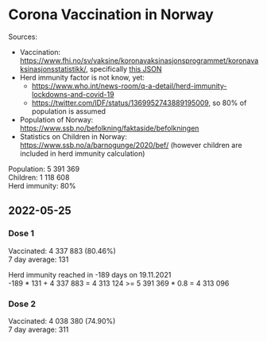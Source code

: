 # Corona Vaccination in Norway

Sources:

- Vaccination: <https://www.fhi.no/sv/vaksine/koronavaksinasjonsprogrammet/koronavaksinasjonsstatistikk/>, specifically [this JSON](https://www.fhi.no/api/chartdata/api/99119)
- Herd immunity factor is not know, yet:
  - <https://www.who.int/news-room/q-a-detail/herd-immunity-lockdowns-and-covid-19>
  - <https://twitter.com/IDF/status/1369952743889195009>, so 80% of population is assumed
- Population of Norway: <https://www.ssb.no/befolkning/faktaside/befolkningen>
- Statistics on Children in Norway: https://www.ssb.no/a/barnogunge/2020/bef/ (however children are included in herd immunity calculation)

Population: 5 391 369  
Children: 1 118 608  
Herd immunity: 80%  

## 2022-05-25

### Dose 1

Vaccinated: 4 337 883 (80.46%)  
7 day average: 131

Herd immunity reached in -189 days on 19.11.2021  
-189 * 131 + 4 337 883 = 4 313 124 >= 5 391 369 * 0.8 = 4 313 096

### Dose 2

Vaccinated: 4 038 380 (74.90%)  
7 day average: 311

